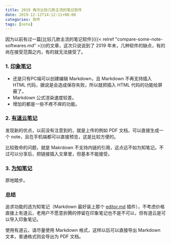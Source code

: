 ```yaml
---
title: 2019 再次比较几款主流的笔记软件
date: 2019-12-12T14:12:11+08:00
categories: 软件
tags: [note]
---
```


因为以前有过一篇[比较几款主流的笔记软件]({{< relref "compare-some-note-softwares.md" >}})的文章，这次只说说到了 2019 年末，几种软件的缺点，有的尚在接受范围之内，有的就无法接受了。

### 1. [印象笔记](https://www.yinxiang.com/)

- 还是只有PC端可以创建编辑 Markdown，且 Markdown 不再支持插入 HTML 代码，据说是会造成保存失败，所以就把插入 HTML 代码的功能给屏蔽了。
- Markdown 公式渲染速度较差。
- 增加的都是一些不疼不痒的功能。

### 2. [有道云笔记](https://note.youdao.com/)

发现新的优点，以前没有注意到的，就是上传的例如 PDF 文档，可以直接生成一个 note，且在手机端都可以直接预览，这是比较方便的。

比较致命的问题，就是 Makrdown 不支持内链的引用，这点远不如为知笔记。不过可以分享后，把链接插入文章里，但基本不能接受。

### 3. [为知笔记](https://www.wiz.cn/)

原地踏步。

### 总结

追求功能的选为知笔记（Markdown 最好装上那个 [editor.md](https://github.com/akof1314/Wiz.Editor.md) 插件），不考虑价格直接上有道云，老用户不愿意折腾的停留在印象笔记也不是不可以，但有道云是可以导入印象笔记。

使用有道云，请尽量使用 Markdown 格式，这样以后可以直接导出 Markdown 文本，普通格式则会导出为 PDF 文档。
